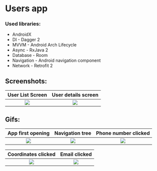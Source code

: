 # Users app

### Used libraries:
* AndroidX
* DI - Dagger 2
* MVVM - Android Arch Lifecycle
* Async - RxJava 2
* Database - Room
* Navigation - Android navigation component
* Network - Retrofit 2

## Screenshots:
User List Screen      | User details screen 
:-:|:-:|
![](https://user-images.githubusercontent.com/41049352/65829918-1c19ff80-e2b3-11e9-8c4b-e0de16bdab56.png) |![](https://user-images.githubusercontent.com/41049352/65829919-1f14f000-e2b3-11e9-9940-489634b0c8d3.png)

## Gifs:
App first opening      | Navigation tree | Phone number clicked
:-:|:-:|:-:|
![](https://media.giphy.com/media/XeG6BmoyTSr79kE3lU/giphy.gif) | ![](https://media.giphy.com/media/ZCBCAY7nOy4SVrW7IB/giphy.gif) |![](https://media.giphy.com/media/Td8l9qvqQLzDuogFLK/giphy.gif) 

Coordinates clicked | Email clicked
:-:|:-:|
| ![](https://media.giphy.com/media/ZdCHTels0AB8Bjt1aP/giphy.gif) |![](https://media.giphy.com/media/Mb44B84veG0fIMys9B/giphy.gif) 
